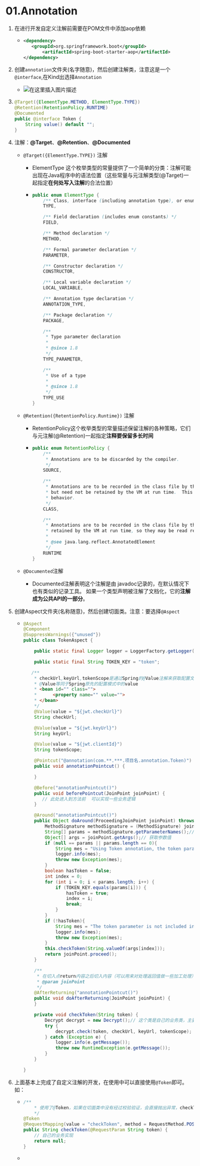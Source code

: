 # 01.Annotation

1. 在进行开发自定义注解前需要在POM文件中添加aop依赖

   - ```xml
     <dependency>
     	<groupId>org.springframework.boot</groupId>
        	<artifactId>spring-boot-starter-aop</artifactId>
     </dependency>
     ```

2. 创建`annotation`文件夹(名字随意)，然后创建注解类，注意这是一个`@interface`,在Kind出选择`Annotation`

   - ![在这里插入图片描述](https://raw.githubusercontent.com/TWDH/Leetcode-From-Zero/pictures/img/20190627132406743.png)

3. ```java
   @Target({ElementType.METHOD, ElementType.TYPE})
   @Retention(RetentionPolicy.RUNTIME)
   @Documented
   public @interface Token {
       String value() default "";
   }
   ```

4. 注解：**@Target**、**@Retention**、**@Documented**

   - `@Target({ElementType.TYPE})` 注解

     - ElementType 这个枚举类型的常量提供了一个简单的分类：注解可能出现在Java程序中的语法位置（这些常量与元注解类型(@Target)一起指定**在何处写入注解**的合法位置）

     - ```java
       public enum ElementType {
           /** Class, interface (including annotation type), or enum declaration */
           TYPE,
       
           /** Field declaration (includes enum constants) */
           FIELD,
       
           /** Method declaration */
           METHOD,
       
           /** Formal parameter declaration */
           PARAMETER,
       
           /** Constructor declaration */
           CONSTRUCTOR,
       
           /** Local variable declaration */
           LOCAL_VARIABLE,
       
           /** Annotation type declaration */
           ANNOTATION_TYPE,
       
           /** Package declaration */
           PACKAGE,
       
           /**
            * Type parameter declaration
            *
            * @since 1.8
            */
           TYPE_PARAMETER,
       
           /**
            * Use of a type
            *
            * @since 1.8
            */
           TYPE_USE
       }
       ```

   - `@Retention({RetentionPolicy.Runtime})` 注解

     - RetentionPolicy这个枚举类型的常量描述保留注解的各种策略，它们与元注解(@Retention)一起指定**注释要保留多长时间**

     - ```java
       public enum RetentionPolicy {
           /**
            * Annotations are to be discarded by the compiler.
            */
           SOURCE,
       
           /**
            * Annotations are to be recorded in the class file by the compiler
            * but need not be retained by the VM at run time.  This is the default
            * behavior.
            */
           CLASS,
       
           /**
            * Annotations are to be recorded in the class file by the compiler and
            * retained by the VM at run time, so they may be read reflectively.
            *
            * @see java.lang.reflect.AnnotatedElement
            */
           RUNTIME
       }
       ```

   - `@Documented`注解

     - Documented注解表明这个注解是由 javadoc记录的，在默认情况下也有类似的记录工具。 如果一个类型声明被注解了文档化，它的**注解成为公共API的一部分**。

5. 创建Aspect文件夹(名称随意)，然后创建切面类。注意：要选择`@Aspect`

   - ```java
     @Aspect
     @Component
     @SuppressWarnings({"unused"})
     public class TokenAspect {
     
         public static final Logger logger = LoggerFactory.getLogger(TokenAspect.class);
     
         public static final String TOKEN_KEY = "token";
     
     	/**
     	 * checkUrl,keyUrl,tokenScope是通过Spring的@Value注解来获取配置文件中的配置项
     	 * @Value等同于Spring原先的配置模式中的value
     	 * <bean id="" class="">
     	 * 		<property name="" value="">
     	 * </bean>
     	 */
         @Value(value = "${jwt.checkUrl}")
         String checkUrl;
     
         @Value(value = "${jwt.keyUrl}")
         String keyUrl;
     
         @Value(value = "${jwt.clientId}")
         String tokenScope;
     
         @Pointcut("@annotation(com.**.***.项目名.annotation.Token)")
         public void annotationPointcut() {
     
         }
     
         @Before("annotationPointcut()")
         public void beforePointcut(JoinPoint joinPoint) {
         	// 此处进入到方法前  可以实现一些业务逻辑
         }
     
         @Around("annotationPointcut()")
         public Object doAround(ProceedingJoinPoint joinPoint) throws Throwable {
             MethodSignature methodSignature = (MethodSignature) joinPoint.getSignature();
             String[] params = methodSignature.getParameterNames();// 获取参数名称
             Object[] args = joinPoint.getArgs();// 获取参数值
             if (null == params || params.length == 0){
                 String mes = "Using Token annotation, the token parameter is not passed, and the parameter is not valid.";
                 logger.info(mes);
                 throw new Exception(mes);
             }
             boolean hasToken = false;
             int index = 0;
             for (int i = 0; i < params.length; i++) {
                 if (TOKEN_KEY.equals(params[i])) {
                     hasToken = true;
                     index = i;
                     break;
                 }
             }
             if (!hasToken){
                 String mes = "The token parameter is not included in the requested parameter, the parameter is not valid.";
                 logger.info(mes);
                 throw new Exception(mes);
             }
             this.checkToken(String.valueOf(args[index]));
             return joinPoint.proceed();
         }
     
         /**
          * 在切入点return内容之后切入内容（可以用来对处理返回值做一些加工处理）
          * @param joinPoint
          */
         @AfterReturning("annotationPointcut()")
         public void doAfterReturning(JoinPoint joinPoint) {
         }
     
         private void checkToken(String token) {
             Decrypt decrypt = new Decrypt();// 这个类是自己的业务类，主要进行token验证(JWT)
             try {
                 decrypt.check(token, checkUrl, keyUrl, tokenScope);
             } catch (Exception e) {
                 logger.info(e.getMessage());
                 throw new RuntimeException(e.getMessage());
             }
         }
     
     }
     ```

6. 上面基本上完成了自定义注解的开发，在使用中可以直接使用`@Token`即可。如：

   - ```java
     /**
     	 * 使用了@Token，如果在切面类中没有经过校验验证，会直接抛出异常，checkToken方法中不会进入
     	 */
     @Token
     @RequestMapping(value = "checkToken", method = RequestMethod.POST)
     public String checkToken(@RequestParam String token) {
         // 自己的业务实现
         return null;
     }
     ```

   - 









































































